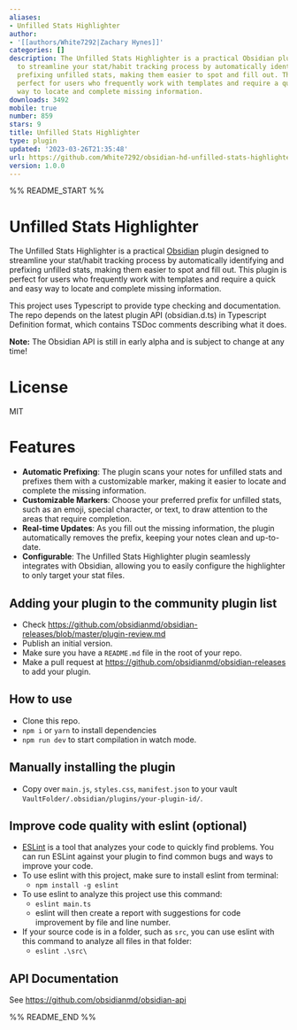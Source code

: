 ```yaml
---
aliases:
- Unfilled Stats Highlighter
author:
- '[[authors/White7292|Zachary Hynes]]'
categories: []
description: The Unfilled Stats Highlighter is a practical Obsidian plugin designed
  to streamline your stat/habit tracking process by automatically identifying and
  prefixing unfilled stats, making them easier to spot and fill out. This plugin is
  perfect for users who frequently work with templates and require a quick and easy
  way to locate and complete missing information.
downloads: 3492
mobile: true
number: 859
stars: 9
title: Unfilled Stats Highlighter
type: plugin
updated: '2023-03-26T21:35:48'
url: https://github.com/White7292/obsidian-hd-unfilled-stats-highlighter
version: 1.0.0
---
```


%% README_START %%

# Unfilled Stats Highlighter

The Unfilled Stats Highlighter is a practical [Obsidian](https://obsidian.md) plugin designed to streamline your stat/habit tracking process by automatically identifying and prefixing unfilled stats, making them easier to spot and fill out. This plugin is perfect for users who frequently work with templates and require a quick and easy way to locate and complete missing information.

This project uses Typescript to provide type checking and documentation.
The repo depends on the latest plugin API (obsidian.d.ts) in Typescript Definition format, which contains TSDoc comments describing what it does.

**Note:** The Obsidian API is still in early alpha and is subject to change at any time!

# License

MIT

# Features

-   **Automatic Prefixing**: The plugin scans your notes for unfilled stats and prefixes them with a customizable marker, making it easier to locate and complete the missing information.
-   **Customizable Markers**: Choose your preferred prefix for unfilled stats, such as an emoji, special character, or text, to draw attention to the areas that require completion.
-   **Real-time Updates**: As you fill out the missing information, the plugin automatically removes the prefix, keeping your notes clean and up-to-date.
-   **Configurable**: The Unfilled Stats Highlighter plugin seamlessly integrates with Obsidian, allowing you to easily configure the highlighter to only target your stat files.

## Adding your plugin to the community plugin list

-   Check https://github.com/obsidianmd/obsidian-releases/blob/master/plugin-review.md
-   Publish an initial version.
-   Make sure you have a `README.md` file in the root of your repo.
-   Make a pull request at https://github.com/obsidianmd/obsidian-releases to add your plugin.

## How to use

-   Clone this repo.
-   `npm i` or `yarn` to install dependencies
-   `npm run dev` to start compilation in watch mode.

## Manually installing the plugin

-   Copy over `main.js`, `styles.css`, `manifest.json` to your vault `VaultFolder/.obsidian/plugins/your-plugin-id/`.

## Improve code quality with eslint (optional)

-   [ESLint](https://eslint.org/) is a tool that analyzes your code to quickly find problems. You can run ESLint against your plugin to find common bugs and ways to improve your code.
-   To use eslint with this project, make sure to install eslint from terminal:
    -   `npm install -g eslint`
-   To use eslint to analyze this project use this command:
    -   `eslint main.ts`
    -   eslint will then create a report with suggestions for code improvement by file and line number.
-   If your source code is in a folder, such as `src`, you can use eslint with this command to analyze all files in that folder:
    -   `eslint .\src\`

## API Documentation

See https://github.com/obsidianmd/obsidian-api


%% README_END %%